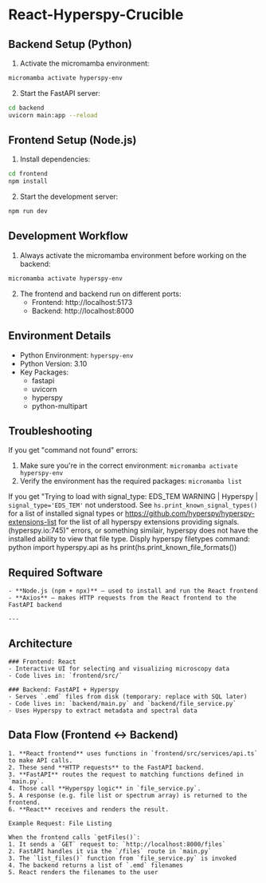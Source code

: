 # React-Hyperspy-Crucible

## Backend Setup (Python)

1. Activate the micromamba environment:
```bash
micromamba activate hyperspy-env
```

2. Start the FastAPI server:
```bash
cd backend
uvicorn main:app --reload
```

## Frontend Setup (Node.js)

1. Install dependencies:
```bash
cd frontend
npm install
```

2. Start the development server:
```bash
npm run dev
```

## Development Workflow

1. Always activate the micromamba environment before working on the backend:
```bash
micromamba activate hyperspy-env
```

2. The frontend and backend run on different ports:
   - Frontend: http://localhost:5173
   - Backend: http://localhost:8000

## Environment Details

- Python Environment: `hyperspy-env`
- Python Version: 3.10
- Key Packages:
  - fastapi
  - uvicorn
  - hyperspy
  - python-multipart

## Troubleshooting

If you get "command not found" errors:
1. Make sure you're in the correct environment: `micromamba activate hyperspy-env`
2. Verify the environment has the required packages: `micromamba list`

If you get 
"Trying to load with signal_type: EDS_TEM
WARNING | Hyperspy | `signal_type='EDS_TEM'` not understood. See `hs.print_known_signal_types()` for a list of installed signal types or https://github.com/hyperspy/hyperspy-extensions-list for the list of all hyperspy extensions providing signals. (hyperspy.io:745)" errors, or something similair, hyperspy does not have the installed ability to view that file type.
Disply hyperspy filetypes command:
    python
    import hyperspy.api as hs
    print(hs.print_known_file_formats())

## Required Software

    - **Node.js (npm + npx)** — used to install and run the React frontend
    - **Axios** — makes HTTP requests from the React frontend to the FastAPI backend

    ---


## Architecture

    ### Frontend: React
    - Interactive UI for selecting and visualizing microscopy data
    - Code lives in: `frontend/src/`

    ### Backend: FastAPI + Hyperspy
    - Serves `.emd` files from disk (temporary: replace with SQL later)
    - Code lives in: `backend/main.py` and `backend/file_service.py`
    - Uses Hyperspy to extract metadata and spectral data

## Data Flow (Frontend ↔ Backend)

    1. **React frontend** uses functions in `frontend/src/services/api.ts` to make API calls.
    2. These send **HTTP requests** to the FastAPI backend.
    3. **FastAPI** routes the request to matching functions defined in `main.py`.
    4. Those call **Hyperspy logic** in `file_service.py`.
    5. A response (e.g. file list or spectrum array) is returned to the frontend.
    6. **React** receives and renders the result.

    Example Request: File Listing

    When the frontend calls `getFiles()`:
    1. It sends a `GET` request to: `http://localhost:8000/files`
    2. FastAPI handles it via the `/files` route in `main.py`
    3. The `list_files()` function from `file_service.py` is invoked
    4. The backend returns a list of `.emd` filenames
    5. React renders the filenames to the user